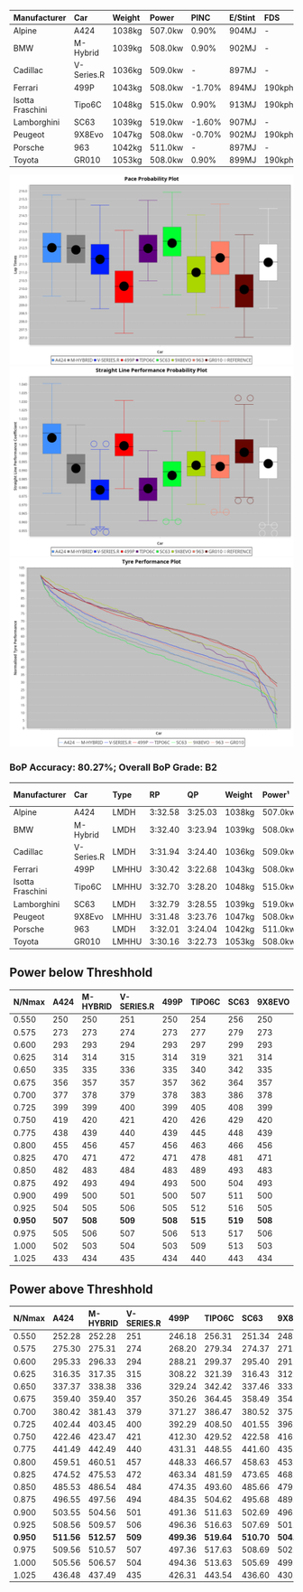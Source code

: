 | Manufacturer     | Car        | Weight | Power   | PINC    | E/Stint | FDS     |
|:-|:-|:-|:-|:-|:-|:-|
| Alpine           | A424       | 1038kg | 507.0kw | 0.90%   | 904MJ   |    -    |
| BMW              | M-Hybrid   | 1039kg | 508.0kw | 0.90%   | 902MJ   |    -    |
| Cadillac         | V-Series.R | 1036kg | 509.0kw |    -    | 897MJ   |    -    |
| Ferrari          | 499P       | 1043kg | 508.0kw | -1.70%  | 894MJ   | 190kph  |
| Isotta Fraschini | Tipo6C     | 1048kg | 515.0kw | 0.90%   | 913MJ   | 190kph  |
| Lamborghini      | SC63       | 1039kg | 519.0kw | -1.60%  | 907MJ   |    -    |
| Peugeot          | 9X8Evo     | 1047kg | 508.0kw | -0.70%  | 902MJ   | 190kph  |
| Porsche          | 963        | 1042kg | 511.0kw |    -    | 897MJ   |    -    |
| Toyota           | GR010      | 1053kg | 508.0kw | 0.90%   | 899MJ   | 190kph  |

![PACECHART](./IMG/OFFICIAL.png)
![STRAIGHTLINEPERFORMANCECHART](./IMG/OFFICIAL_sp.png)
![TYREPERFORMANCECHART](./IMG/OFFICIAL_tw.png)

### BoP Accuracy: 80.27%; Overall BoP Grade: B2
| Manufacturer     | Car        | Type  | RP      | QP      | Weight | Power¹  | Threshhold | PINC    | Power²   | E/Stint | AVG Vmax  | FDS     | RDLC | L/Stint | BOP-Grade | Model Accuracy | Model Points | Match%  | SimDiff |
|:-|:-|:-|:-|:-|:-|:-|:-|:-|:-|:-|:-|:-|:-|:-|:-|:-|:-|:-|:-|
| Alpine           | A424       | LMDH  | 3:32.58 | 3:25.03 | 1038kg | 507.0kw | 250.0kph   | 0.90%   | 511.60kw |  904MJ  | 336.20kph |    -    | 1.01 | 12      | +C1       | 86.43%         | 618          | 76.55%  | #       |
| BMW              | M-Hybrid   | LMDH  | 3:32.40 | 3:23.94 | 1039kg | 508.0kw | 250.0kph   | 0.90%   | 512.60kw |  902MJ  | 333.23kph |    -    | 1.02 | 12      | +C1       | 93.77%         | 1672         | 77.81%  | #       |
| Cadillac         | V-Series.R | LMDH  | 3:31.94 | 3:24.40 | 1036kg | 509.0kw | 250.0kph   |    -    | 509.00kw |  897MJ  | 329.81kph |    -    | 1.02 | 12      | ~A1       | 83.12%         | 1921         | 100.00% | ±0.83s  |
| Ferrari          | 499P       | LMHHU | 3:30.42 | 3:22.68 | 1043kg | 508.0kw | 250.0kph   | -1.70%  | 499.40kw |  894MJ  | 333.92kph | 190kph  | 1.05 | 12      | -C1       | 69.49%         | 1950         | 76.42%  | ±0.83s  |
| Isotta Fraschini | Tipo6C     | LMHHU | 3:32.70 | 3:28.20 | 1048kg | 515.0kw | 250.0kph   | 0.90%   | 519.60kw |  913MJ  | 331.62kph | 190kph  | 1.06 | 12      | +E2       | 73.56%         | 64           | 54.73%  | #       |
| Lamborghini      | SC63       | LMDH  | 3:32.79 | 3:28.55 | 1039kg | 519.0kw | 250.0kph   | -1.60%  | 510.70kw |  907MJ  | 332.68kph |    -    | 1.05 | 12      | +C2       | 95.82%         | 459          | 70.76%  | #       |
| Peugeot          | 9X8Evo     | LMHHU | 3:31.48 | 3:23.76 | 1047kg | 508.0kw | 250.0kph   | -0.70%  | 504.40kw |  902MJ  | 332.48kph | 190kph  | 1.01 | 12      | ~A1       | 66.97%         | 221          | 100.00% | #       |
| Porsche          | 963        | LMDH  | 3:32.01 | 3:24.04 | 1042kg | 511.0kw | 250.0kph   |    -    | 511.00kw |  897MJ  | 332.83kph |    -    | 1.01 | 12      | ~A1       | 81.02%         | 5243         | 100.00% | ±0.99s  |
| Toyota           | GR010      | LMHHU | 3:30.16 | 3:22.73 | 1053kg | 508.0kw | 250.0kph   | 0.90%   | 512.60kw |  899MJ  | 333.51kph | 190kph  | 1.03 | 12      | -D1       | 73.70%         | 2701         | 66.18%  | ±0.16s  |

## Power below Threshhold
| N/Nmax    | A424    | M-HYBRID | V-SERIES.R | 499P    | TIPO6C  | SC63    | 9X8EVO  | 963     | GR010   |
|:-|:-|:-|:-|:-|:-|:-|:-|:-|:-|
|  0.550    |  250    |  250     |  251       |  250    |  254    |  256    |  250    |  252    |  250    |
|  0.575    |  273    |  273     |  274       |  273    |  277    |  279    |  273    |  275    |  273    |
|  0.600    |  293    |  293     |  294       |  293    |  297    |  299    |  293    |  295    |  293    |
|  0.625    |  314    |  314     |  315       |  314    |  319    |  321    |  314    |  316    |  314    |
|  0.650    |  335    |  335     |  336       |  335    |  340    |  342    |  335    |  337    |  335    |
|  0.675    |  356    |  357     |  357       |  357    |  362    |  364    |  357    |  359    |  357    |
|  0.700    |  377    |  378     |  379       |  378    |  383    |  386    |  378    |  380    |  378    |
|  0.725    |  399    |  399     |  400       |  399    |  405    |  408    |  399    |  402    |  399    |
|  0.750    |  419    |  420     |  421       |  420    |  426    |  429    |  420    |  422    |  420    |
|  0.775    |  438    |  439     |  440       |  439    |  445    |  448    |  439    |  441    |  439    |
|  0.800    |  455    |  456     |  457       |  456    |  463    |  466    |  456    |  459    |  456    |
|  0.825    |  470    |  471     |  472       |  471    |  478    |  481    |  471    |  474    |  471    |
|  0.850    |  482    |  483     |  484       |  483    |  489    |  493    |  483    |  485    |  483    |
|  0.875    |  492    |  493     |  494       |  493    |  500    |  504    |  493    |  496    |  493    |
|  0.900    |  499    |  500     |  501       |  500    |  507    |  511    |  500    |  503    |  500    |
|  0.925    |  504    |  505     |  506       |  505    |  512    |  516    |  505    |  508    |  505    |
| **0.950** | **507** | **508**  | **509**    | **508** | **515** | **519** | **508** | **511** | **508** |
|  0.975    |  505    |  506     |  507       |  506    |  513    |  517    |  506    |  509    |  506    |
|  1.000    |  502    |  503     |  504       |  503    |  509    |  513    |  503    |  505    |  503    |
|  1.025    |  433    |  434     |  435       |  434    |  440    |  443    |  434    |  436    |  434    |

## Power above Threshhold
| N/Nmax    | A424       | M-HYBRID   | V-SERIES.R | 499P       | TIPO6C     | SC63       | 9X8EVO     | 963     | GR010      |
|:-|:-|:-|:-|:-|:-|:-|:-|:-|:-|
|  0.550    |  252.28    |  252.28    |  251       |  246.18    |  256.31    |  251.34    |  248.22    |  252    |  252.28    |
|  0.575    |  275.30    |  275.31    |  274       |  268.20    |  279.34    |  274.37    |  271.24    |  275    |  275.31    |
|  0.600    |  295.33    |  296.33    |  294       |  288.21    |  299.37    |  295.40    |  291.26    |  295    |  296.33    |
|  0.625    |  316.35    |  317.35    |  315       |  308.22    |  321.39    |  316.43    |  312.27    |  316    |  317.35    |
|  0.650    |  337.37    |  338.38    |  336       |  329.24    |  342.42    |  337.46    |  333.29    |  337    |  338.38    |
|  0.675    |  359.40    |  359.40    |  357       |  350.26    |  364.45    |  358.49    |  354.31    |  359    |  359.40    |
|  0.700    |  380.42    |  381.43    |  379       |  371.27    |  386.47    |  380.52    |  375.33    |  380    |  381.43    |
|  0.725    |  402.44    |  403.45    |  400       |  392.29    |  408.50    |  401.55    |  396.35    |  402    |  403.45    |
|  0.750    |  422.46    |  423.47    |  421       |  412.30    |  429.52    |  422.58    |  416.37    |  422    |  423.47    |
|  0.775    |  441.49    |  442.49    |  440       |  431.31    |  448.55    |  441.60    |  435.38    |  441    |  442.49    |
|  0.800    |  459.51    |  460.51    |  457       |  448.33    |  466.57    |  458.63    |  453.40    |  459    |  460.51    |
|  0.825    |  474.52    |  475.53    |  472       |  463.34    |  481.59    |  473.65    |  468.41    |  474    |  475.53    |
|  0.850    |  485.53    |  486.54    |  484       |  474.35    |  493.60    |  485.66    |  479.42    |  485    |  486.54    |
|  0.875    |  496.55    |  497.56    |  494       |  484.35    |  504.62    |  495.68    |  489.43    |  496    |  497.56    |
|  0.900    |  503.55    |  504.56    |  501       |  491.36    |  511.63    |  502.69    |  496.44    |  503    |  504.56    |
|  0.925    |  508.56    |  509.57    |  506       |  496.36    |  516.63    |  507.69    |  501.44    |  508    |  509.57    |
| **0.950** | **511.56** | **512.57** | **509**    | **499.36** | **519.64** | **510.70** | **504.44** | **511** | **512.57** |
|  0.975    |  509.56    |  510.57    |  507       |  497.36    |  517.63    |  508.69    |  502.44    |  509    |  510.57    |
|  1.000    |  505.56    |  506.57    |  504       |  494.36    |  513.63    |  505.69    |  499.44    |  505    |  506.57    |
|  1.025    |  436.48    |  437.49    |  435       |  426.31    |  443.54    |  436.60    |  430.38    |  436    |  437.49    |
